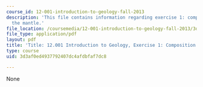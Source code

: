```yaml
---
course_id: 12-001-introduction-to-geology-fall-2013
description: 'This file contains information regarding exercise 1: composition of
  the mantle.'
file_location: /coursemedia/12-001-introduction-to-geology-fall-2013/3d3af0ed4937792407dc4afdbfaf7dc8_MIT12_001F13_Ex1_Erth_Mntl.pdf
file_type: application/pdf
layout: pdf
title: 'Title: 12.001 Introduction to Geology, Exercise 1: Composition of the Mantle'
type: course
uid: 3d3af0ed4937792407dc4afdbfaf7dc8

---
```

None
